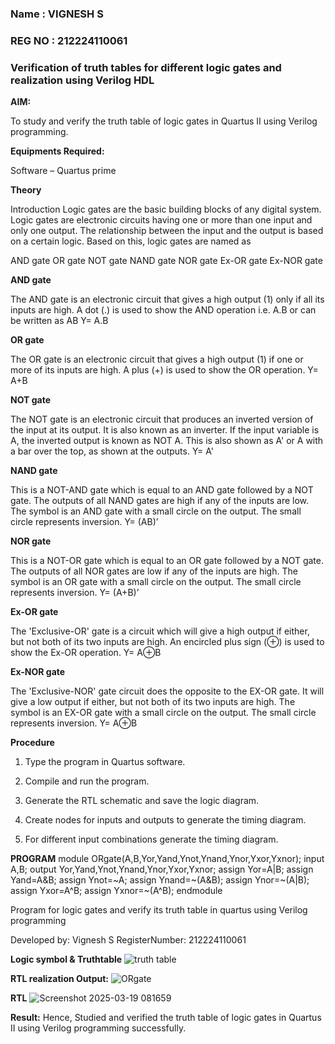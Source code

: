 ### Name : VIGNESH S

### REG NO : 212224110061

### Verification of truth tables for different logic gates and realization using Verilog HDL

**AIM:** 

To study and verify the truth table of logic gates in Quartus II using Verilog programming.

**Equipments Required:**

Software – Quartus prime 

**Theory**

Introduction Logic gates are the basic building blocks of any digital system. Logic gates are electronic circuits having one or more than one input and only one output. The relationship between the input and the output is based on a certain logic. Based on this, logic gates are named as

AND gate OR gate NOT gate NAND gate NOR gate Ex-OR gate Ex-NOR gate

**AND gate**

The AND gate is an electronic circuit that gives a high output (1) only if all its inputs are high. A dot (.) is used to show the AND operation i.e. A.B or can be written as AB
Y= A.B

**OR gate** 

The OR gate is an electronic circuit that gives a high output (1) if one or more of its inputs are high. A plus (+) is used to show the OR operation.
Y= A+B

**NOT gate**

The NOT gate is an electronic circuit that produces an inverted version of the input at its output. It is also known as an inverter. If the input variable is A, the inverted output is known as NOT A. This is also shown as A' or A with a bar over the top, as shown at the outputs.
Y= A'

**NAND gate**

This is a NOT-AND gate which is equal to an AND gate followed by a NOT gate. The outputs of all NAND gates are high if any of the inputs are low. The symbol is an AND gate with a small circle on the output. The small circle represents inversion.
Y= (AB)’

**NOR gate**

This is a NOT-OR gate which is equal to an OR gate followed by a NOT gate. The outputs of all NOR gates are low if any of the inputs are high. The symbol is an OR gate with a small circle on the output. The small circle represents inversion.
Y= (A+B)’

**Ex-OR gate**

The 'Exclusive-OR' gate is a circuit which will give a high output if either, but not both of its two inputs are high. An encircled plus sign (⊕) is used to show the Ex-OR operation.
Y= A⊕B

**Ex-NOR gate**

The 'Exclusive-NOR' gate circuit does the opposite to the EX-OR gate. It will give a low output if either, but not both of its two inputs are high. The symbol is an EX-OR gate with a small circle on the output. The small circle represents inversion.
Y= A⊕B

**Procedure** 

1.	Type the program in Quartus software.

2.	Compile and run the program.

3.	Generate the RTL schematic and save the logic diagram.

4.	Create nodes for inputs and outputs to generate the timing diagram.

5.	For different input combinations generate the timing diagram.


**PROGRAM**
module ORgate(A,B,Yor,Yand,Ynot,Ynand,Ynor,Yxor,Yxnor);
input A,B;
output Yor,Yand,Ynot,Ynand,Ynor,Yxor,Yxnor;
assign Yor=A|B;
assign Yand=A&B;
assign Ynot=~A;
assign Ynand=~(A&B);
assign Ynor=~(A|B);
assign Yxor=A^B;
assign Yxnor=~(A^B);
endmodule

Program for logic gates and verify its truth table in quartus using Verilog programming

 Developed by: Vignesh S
 RegisterNumber: 212224110061
 
**Logic symbol & Truthtable**
![truth table](https://github.com/user-attachments/assets/534ad3b8-d1aa-488b-b82a-f7765b13eb95)


**RTL realization Output:**
![ORgate](https://github.com/user-attachments/assets/878f56d3-2cf7-40f2-a684-6cd429b3ed91)


**RTL**
![Screenshot 2025-03-19 081659](https://github.com/user-attachments/assets/be120fd2-11dc-4dda-be91-ec4e69c84391)


**Result:**
Hence, Studied and verified the truth table of logic gates in Quartus II using Verilog programming successfully.


